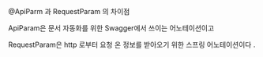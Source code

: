 @ApiParm 과 RequestParam  의 차이점

ApiParam은 문서 자동화를 위한 Swagger에서 쓰이는 어노테이션이고

RequestParam은 http 로부터 요청 온 정보를 받아오기 위한 스프링 어노테이션이다 .


